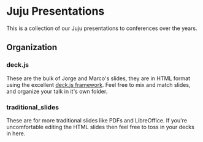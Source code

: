 # Juju Presentations

This is a collection of our Juju presentations to conferences over the years. 

## Organization


### deck.js

These are the bulk of Jorge and Marco's slides, they are in HTML format using the excellent [deck.js framework](http://imakewebthings.com/deck.js/). Feel free to mix and match slides, and organize your talk in it's own folder.

### traditional_slides

These are for more traditional slides like PDFs and LibreOffice. If you're uncomfortable editing the HTML slides then feel free to toss in your decks in here.
